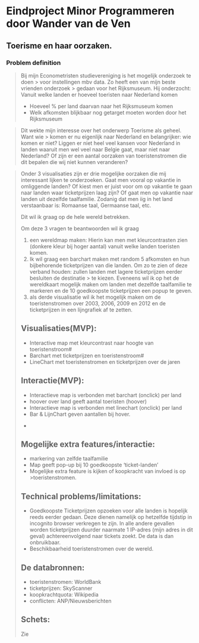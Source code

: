 Eindproject Minor Programmeren door Wander van de Ven
======================================================================================================================
Toerisme en haar oorzaken.
--------------------------------------------------------------------------------------------------------
### Problem definition
> Bij mijn Econometristen studievereniging is het mogelijk onderzoek te doen > voor instellingen mbv data. Zo heeft een van mijn beste vrienden onderzoek > gedaan voor het Rijksmuseum. Hij onderzocht:
> Vanuit welke landen er hoeveel toeristen naar Nederland komen 
> - Hoeveel % per land daarvan naar het Rijksmuseum komen 
> - Welk afkomsten blijkbaar nog getarget moeten worden door het 
> Rijksmuseum

> Dit wekte mijn interesse over het onderwerp Toerisme als geheel. Want wie > komen er nu eigenlijk naar Nederland en belangrijker: wie komen er niet? 
> Liggen er niet heel veel kansen voor Nederland in landen waaruit men wel 
> veel naar Belgie gaat, maar niet naar Nederland? Of zijn er een aantal 
> oorzaken van toeristenstromen die dit bepalen die wij niet kunnen 
> veranderen?

> Onder 3 visualisaties zijn er drie mogelijke oorzaken die mij interessant 
> lijken te onderzoeken. 
> Gaat men vooral op vakantie in omliggende landen?
> Of kiest men er juist voor om op vakantie te gaan naar landen waar 
> ticketprijzen laag zijn? 
> Of gaat men op vakantie naar landen uit dezelfde taalfamilie. Zodanig dat 
> men iig in het land verstaanbaar is: Romaanse taal, Germaanse taal, etc.
> 
> Dit wil ik graag op de hele wereld betrekken.
>
> Om deze 3 vragen te beantwoorden wil ik graag 
> 1. een wereldmap maken:
> Hierin kan men met kleurcontrasten zien (donkere kleur bij hoger aantal) 
> vanuit welke landen toeristen komen. 
> 2. Ik wil graag een barchart maken met random 5 afkomsten en hun 
> bijbehorende ticketprijzen van die landen. Om zo te zien of deze verband 
> houden: zullen landen met lagere ticketprijzen eerder besluiten de destinatie > te kiezen.
> Eveneens wil ik op het de wereldkaart mogelijk maken om landen met 
> dezelfde taalfamilie te markeren en de 10 goedkoopste ticketprijzen een 
> popup te geven.
> 3. als derde visualisatie wil ik het mogelijk maken om de toeristenstromen 
> over 2003, 2006, 2009 en 2012 en de ticketprijzen in een lijngrafiek af te 
> zetten.
>
> ## Visualisaties(MVP):
> - Interactive map met kleurcontrast naar hoogte van toeristenstroom#
> - Barchart met ticketprijzen en toeristenstroom#
> - LineChart met toeristenstromen en ticketprijzen over de jaren
> 
> ## Interactie(MVP):
> - Interactieve map is verbonden met barchart (onclick) per land
> - hoover over land geeft aantal toeristen (hoover)
> - Interactieve map is verbonden met linechart (onclick) per land
> - Bar & LijnChart geven aantallen bij hover.
> - >
> ## Mogelijke extra features/interactie:
> - markering van zelfde taalfamilie
> - Map geeft pop-up bij 10 goedkoopste ‘ticket-landen’
> - Mogelijke extra feature is kijken of koopkracht van invloed is op >toeristenstromen.
> 
> ## Technical problems/limitations:	
> 
> - Goedkoopste Ticketprijzen opzoeken voor alle landen is hopelijk reeds 
>  eerder gedaan. Deze dienen namelijk op hetzelfde tijdstip in incognito 
>  browser verkregen te zijn. In alle andere gevallen worden ticketprijzen 
>  duurder naarmate 1 IP-adres (mijn adres in dit geval) achtereenvolgend 
> naar tickets zoekt. De data is dan onbruikbaar.
> - Beschikbaarheid toeristenstromen over de wereld.
> 
> ## De databronnen:
> 
> - toeristenstromen:	WorldBank
> - ticketprijzen:		SkyScanner
> - koopkrachtquota:	Wikipedia
> - conflicten:		ANP/Nieuwsberichten
>
> ## Schets:
> 
> Zie 
>
> 

